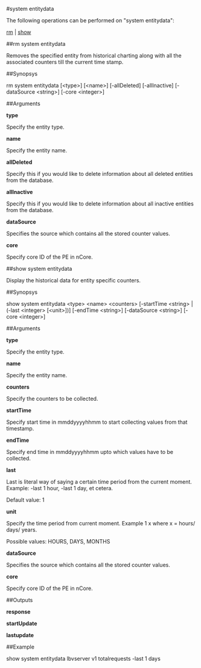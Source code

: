 #system entitydata

The following operations can be performed on "system entitydata":


[rm](#rm-system-entitydata) | [show](#show-system-entitydata)

##rm system entitydata

Removes the specified entity from historical charting along with all the associated counters till the current time stamp.


##Synopsys

rm system entitydata [&lt;type>] [&lt;name>] [-allDeleted] [-allInactive] [-dataSource &lt;string>] [-core &lt;integer>]


##Arguments

<b>type</b>
Specify the entity type.

<b>name</b>
Specify the entity name.

<b>allDeleted</b>
Specify this if you would like to delete information about all deleted entities from the database.

<b>allInactive</b>
Specify this if you would like to delete information about all inactive entities from the database.

<b>dataSource</b>
Specifies the source which contains all the stored counter values.

<b>core</b>
Specify core ID of the PE in nCore.



##show system entitydata

Display the historical data for entity specific counters.


##Synopsys

show system entitydata &lt;type> &lt;name> &lt;counters> [-startTime &lt;string> | (-last &lt;integer>  [&lt;unit>])] [-endTime &lt;string>] [-dataSource &lt;string>] [-core &lt;integer>]


##Arguments

<b>type</b>
Specify the entity type.

<b>name</b>
Specify the entity name.

<b>counters</b>
Specify the counters to be collected.

<b>startTime</b>
Specify start time in mmddyyyyhhmm to start collecting values from that timestamp.

<b>endTime</b>
Specify end time in mmddyyyyhhmm upto which values have to be collected.

<b>last</b>
Last is literal way of saying a certain time period from the current moment. Example: -last 1 hour, -last 1 day, et cetera.
Default value: 1

<b>unit</b>
Specify the time period from current moment. Example 1 x where x = hours/ days/ years.
Possible values: HOURS, DAYS, MONTHS

<b>dataSource</b>
Specifies the source which contains all the stored counter values.

<b>core</b>
Specify core ID of the PE in nCore.



##Outputs

<b>response</b>

<b>startUpdate</b>

<b>lastupdate</b>



##Example

show system entitydata lbvserver v1 totalrequests -last 1 days

